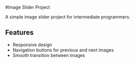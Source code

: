 #Image Slider Project

A simple image slider project for intermediate programmers.

## Features

* Responsive design
* Navigation buttons for previous and next images
* Smooth transition between images
